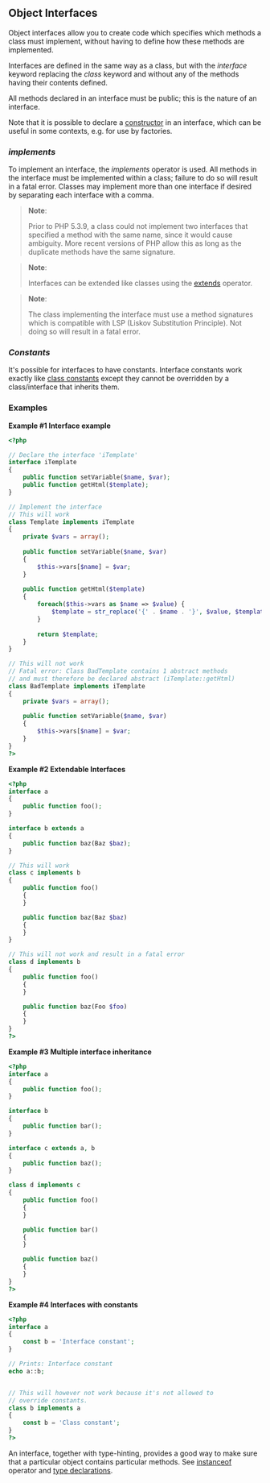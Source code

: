 Object Interfaces
-----------------

Object interfaces allow you to create code which specifies which methods
a class must implement, without having to define how these methods are
implemented.

Interfaces are defined in the same way as a class, but with the
*interface* keyword replacing the *class* keyword and without any of the
methods having their contents defined.

All methods declared in an interface must be public; this is the nature
of an interface.

Note that it is possible to declare a
<a href="/language/oop5/decon.html#language.oop5.decon.constructor" class="link">constructor</a>
in an interface, which can be useful in some contexts, e.g. for use by
factories.

### *implements*

To implement an interface, the *implements* operator is used. All
methods in the interface must be implemented within a class; failure to
do so will result in a fatal error. Classes may implement more than one
interface if desired by separating each interface with a comma.

> **Note**:
>
> Prior to PHP 5.3.9, a class could not implement two interfaces that
> specified a method with the same name, since it would cause ambiguity.
> More recent versions of PHP allow this as long as the duplicate
> methods have the same signature.

> **Note**:
>
> Interfaces can be extended like classes using the
> <a href="/language/oop5/inheritance.html" class="link">extends</a>
> operator.

> **Note**:
>
> The class implementing the interface must use a method signatures
> which is compatible with LSP (Liskov Substitution Principle). Not
> doing so will result in a fatal error.

### *Constants*

It's possible for interfaces to have constants. Interface constants work
exactly like
<a href="/language/oop5/constants.html" class="link">class constants</a>
except they cannot be overridden by a class/interface that inherits
them.

### Examples

**Example \#1 Interface example**

``` php
<?php

// Declare the interface 'iTemplate'
interface iTemplate
{
    public function setVariable($name, $var);
    public function getHtml($template);
}

// Implement the interface
// This will work
class Template implements iTemplate
{
    private $vars = array();
  
    public function setVariable($name, $var)
    {
        $this->vars[$name] = $var;
    }
  
    public function getHtml($template)
    {
        foreach($this->vars as $name => $value) {
            $template = str_replace('{' . $name . '}', $value, $template);
        }
 
        return $template;
    }
}

// This will not work
// Fatal error: Class BadTemplate contains 1 abstract methods
// and must therefore be declared abstract (iTemplate::getHtml)
class BadTemplate implements iTemplate
{
    private $vars = array();
  
    public function setVariable($name, $var)
    {
        $this->vars[$name] = $var;
    }
}
?>
```

**Example \#2 Extendable Interfaces**

``` php
<?php
interface a
{
    public function foo();
}

interface b extends a
{
    public function baz(Baz $baz);
}

// This will work
class c implements b
{
    public function foo()
    {
    }

    public function baz(Baz $baz)
    {
    }
}

// This will not work and result in a fatal error
class d implements b
{
    public function foo()
    {
    }

    public function baz(Foo $foo)
    {
    }
}
?>
```

**Example \#3 Multiple interface inheritance**

``` php
<?php
interface a
{
    public function foo();
}

interface b
{
    public function bar();
}

interface c extends a, b
{
    public function baz();
}

class d implements c
{
    public function foo()
    {
    }

    public function bar()
    {
    }

    public function baz()
    {
    }
}
?>
```

**Example \#4 Interfaces with constants**

``` php
<?php
interface a
{
    const b = 'Interface constant';
}

// Prints: Interface constant
echo a::b;


// This will however not work because it's not allowed to 
// override constants.
class b implements a
{
    const b = 'Class constant';
}
?>
```

An interface, together with type-hinting, provides a good way to make
sure that a particular object contains particular methods. See
<a href="/language/operators/type.html" class="link">instanceof</a>
operator and
<a href="/language/types/declarations.html" class="link">type declarations</a>.
